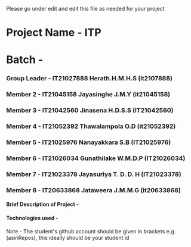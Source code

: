 Please go under edit and edit this file as needed for your project

# Project Name - ITP
# Batch - 
### Group Leader - IT21027888 Herath.H.M.H.S (it2107888)
### Member 2 -  IT21045158 Jayasinghe J.M.Y (it21045158)
### Member 3 -  IT21042560 Jinasena H.D.S.S (IT21042560)
### Member 4 -  IT21052392 Thawalampola O.D (it21052392)
### Member 5 - IT21025976 Nanayakkara S.B (IT21025976)
### Member 6 - IT21026034 Gunathilake W.M.D.P (IT21026034)
### Member 7 - IT21023378 Jayasuriya T. D. D. H (IT21023378)
### Member 8 - IT20633868 Jataweera J.M.M.G (it20633868)

#### Brief Description of Project - 
#### Technologies used - 

Note - The student's github account should be given in brackets e.g. (asiriRepos), this ideally should be your student id 

